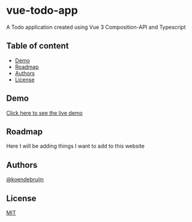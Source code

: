 # vue-todo-app

A Todo application created using Vue 3 Composition-API and Typescript

## Table of content

- [Demo](#demo)
- [Roadmap](#roadmap)
- [Authors](#authors)
- [License](#license)

## Demo

[Click here to see the live demo](https://koendebruijn.github.io/vue-todo-app/)

## Roadmap

Here I will be adding things I want to add to this website

## Authors

[@koendebruijn](https://github.com/koendebruijn)

## License

[MIT](https://choosealicense.com/licenses/mit/)
